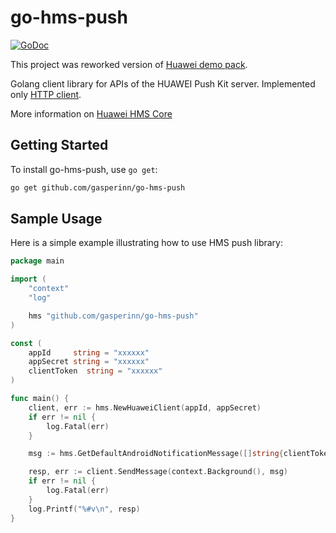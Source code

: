 # go-hms-push

[![GoDoc](https://godoc.org/github.com/gasperinn/go-hms-push?status.svg)](https://godoc.org/github.com/gasperinn/go-hms-push)

This project was reworked version of [Huawei demo pack](https://github.com/HMS-Core/hms-push-serverdemo-go).

Golang client library for APIs of the HUAWEI Push Kit server. Implemented only [HTTP client](https://developer.huawei.com/consumer/en/doc/development/HMS-References/push-sendapi#h1-1576155232538).

More information on [Huawei HMS Core](https://developer.huawei.com/consumer/en/doc/overview/HMS-4-0)

## Getting Started

To install go-hms-push, use `go get`:

```bash
go get github.com/gasperinn/go-hms-push
```

## Sample Usage

Here is a simple example illustrating how to use HMS push library:

```go
package main

import (
	"context"
	"log"

	hms "github.com/gasperinn/go-hms-push"
)

const (
	appId     string = "xxxxxx"
	appSecret string = "xxxxxx"
	clientToken  string = "xxxxxx"
)

func main() {
	client, err := hms.NewHuaweiClient(appId, appSecret)
	if err != nil {
		log.Fatal(err)
	}

	msg := hms.GetDefaultAndroidNotificationMessage([]string{clientToken})

	resp, err := client.SendMessage(context.Background(), msg)
	if err != nil {
		log.Fatal(err)
	}
	log.Printf("%#v\n", resp)
}

```
